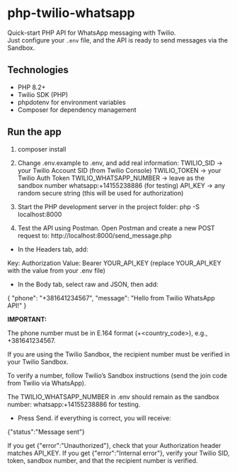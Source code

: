# php-twilio-whatsapp
Quick-start PHP API for WhatsApp messaging with Twilio.  
Just configure your `.env` file, and the API is ready to send messages via the Sandbox.

## Technologies
- PHP 8.2+
- Twilio SDK (PHP)
- phpdotenv for environment variables
- Composer for dependency management

## Run the app
1. composer install

2. Change .env.example to .env, and add real information:
TWILIO_SID → your Twilio Account SID (from Twilio Console)
TWILIO_TOKEN → your Twilio Auth Token
TWILIO_WHATSAPP_NUMBER → leave as the sandbox number whatsapp:+14155238886 (for testing)
API_KEY → any random secure string (this will be used for authorization)

3. Start the PHP development server in the project folder:
php -S localhost:8000

4. Test the API using Postman. Open Postman and create a new POST request to:
http://localhost:8000/send_message.php

- In the Headers tab, add:

Key: Authorization
Value: Bearer YOUR_API_KEY
(replace YOUR_API_KEY with the value from your .env file)

- In the Body tab, select raw and JSON, then add:

{
  "phone": "+381641234567",
  "message": "Hello from Twilio WhatsApp API!"
}

**IMPORTANT:**

The phone number must be in E.164 format (+<country_code><number>), e.g., +381641234567.

If you are using the Twilio Sandbox, the recipient number must be verified in your Twilio Sandbox.

To verify a number, follow Twilio’s Sandbox instructions (send the join code from Twilio via WhatsApp).

The TWILIO_WHATSAPP_NUMBER in .env should remain as the sandbox number: whatsapp:+14155238886 for testing.

- Press Send. if everything is correct, you will receive:

{"status":"Message sent"}

If you get {"error":"Unauthorized"}, check that your Authorization header matches API_KEY.
If you get {"error":"Internal error"}, verify your Twilio SID, token, sandbox number, and that the recipient number is verified.



